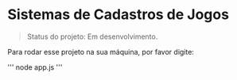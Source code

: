 # Sistemas de Cadastros de Jogos #

>Status do projeto: Em desenvolvimento.

Para rodar esse projeto na sua máquina, por favor digite:

'''
node app.js
'''
